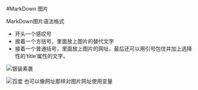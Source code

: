 #MarkDown 图片

MarkDown图片语法格式
- 开头一个感叹号
- 接着一个方括号，里面放上图片的替代文字
- 接着一个普通括号，里面放上图片的网址，最后还可以用引号包住并加上选择性的‘title’属性的文字。

![银装素裹](https://img0.baidu.com/it/u=1435639120,2241364006&fm=253&fmt=auto&app=138&f=JPEG?w=800&h=500)

![百度](https://www.baidu.com/img/fnj_96d95207b4a706738f1b8be3b41ea9f3.gif)
也可以像网址那样对图片网址使用变量

